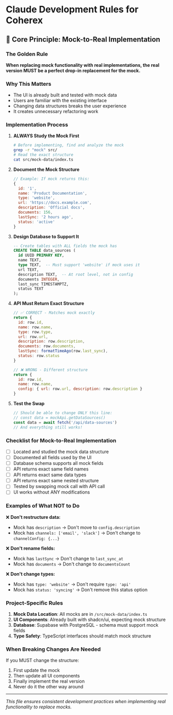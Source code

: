 # Claude Development Rules for Coherex

## 🎯 Core Principle: Mock-to-Real Implementation

### The Golden Rule
**When replacing mock functionality with real implementations, the real version MUST be a perfect drop-in replacement for the mock.**

### Why This Matters
- The UI is already built and tested with mock data
- Users are familiar with the existing interface
- Changing data structures breaks the user experience
- It creates unnecessary refactoring work

### Implementation Process

1. **ALWAYS Study the Mock First**
   ```bash
   # Before implementing, find and analyze the mock
   grep -r "mock" src/
   # Read the exact structure
   cat src/mock-data/index.ts
   ```

2. **Document the Mock Structure**
   ```javascript
   // Example: If mock returns this:
   {
     id: '1',
     name: 'Product Documentation',
     type: 'website',
     url: 'https://docs.example.com',
     description: 'Official docs',
     documents: 156,
     lastSync: '2 hours ago',
     status: 'active'
   }
   ```

3. **Design Database to Support It**
   ```sql
   -- Create tables with ALL fields the mock has
   CREATE TABLE data_sources (
     id UUID PRIMARY KEY,
     name TEXT,
     type TEXT,  -- Must support 'website' if mock uses it
     url TEXT,
     description TEXT,  -- At root level, not in config
     documents INTEGER,
     last_sync TIMESTAMPTZ,
     status TEXT
   );
   ```

4. **API Must Return Exact Structure**
   ```javascript
   // ✅ CORRECT - Matches mock exactly
   return {
     id: row.id,
     name: row.name,
     type: row.type,
     url: row.url,
     description: row.description,
     documents: row.documents,
     lastSync: formatTimeAgo(row.last_sync),
     status: row.status
   }

   // ❌ WRONG - Different structure
   return {
     id: row.id,
     name: row.name,
     config: { url: row.url, description: row.description }
   }
   ```

5. **Test the Swap**
   ```javascript
   // Should be able to change ONLY this line:
   // const data = mockApi.getDataSources()
   const data = await fetch('/api/data-sources')
   // And everything still works!
   ```

### Checklist for Mock-to-Real Implementation

- [ ] Located and studied the mock data structure
- [ ] Documented all fields used by the UI
- [ ] Database schema supports all mock fields
- [ ] API returns exact same field names
- [ ] API returns exact same data types
- [ ] API returns exact same nested structure
- [ ] Tested by swapping mock call with API call
- [ ] UI works without ANY modifications

### Examples of What NOT to Do

❌ **Don't restructure data:**
- Mock has `description` → Don't move to `config.description`
- Mock has `channels: ['email', 'slack']` → Don't change to `channelConfig: {...}`

❌ **Don't rename fields:**
- Mock has `lastSync` → Don't change to `last_sync_at`
- Mock has `documents` → Don't change to `documentsCount`

❌ **Don't change types:**
- Mock has `type: 'website'` → Don't require `type: 'api'`
- Mock has `status: 'syncing'` → Don't remove this status option

### Project-Specific Rules

1. **Mock Data Location**: All mocks are in `/src/mock-data/index.ts`
2. **UI Components**: Already built with shadcn/ui, expecting mock structure
3. **Database**: Supabase with PostgreSQL - schema must support mock fields
4. **Type Safety**: TypeScript interfaces should match mock structure

### When Breaking Changes Are Needed

If you MUST change the structure:
1. First update the mock
2. Then update all UI components
3. Finally implement the real version
4. Never do it the other way around

---

*This file ensures consistent development practices when implementing real functionality to replace mocks.*